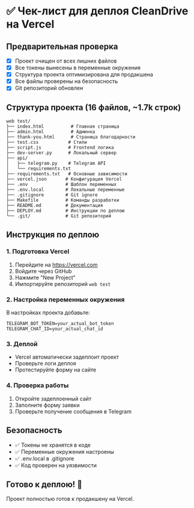 # ✅ Чек-лист для деплоя CleanDrive на Vercel

## Предварительная проверка

- [x] Проект очищен от всех лишних файлов
- [x] Все токены вынесены в переменные окружения
- [x] Структура проекта оптимизирована для продакшена
- [x] Все файлы проверены на безопасность
- [x] Git репозиторий обновлен

## Структура проекта (16 файлов, ~1.7k строк)

```
web test/
├── index.html          # Главная страница
├── admin.html          # Админка
├── thank-you.html      # Страница благодарности
├── test.css           # Стили
├── script.js          # Frontend логика
├── dev-server.py      # Локальный сервер
├── api/
│   ├── telegram.py    # Telegram API
│   └── requirements.txt
├── requirements.txt   # Основные зависимости
├── vercel.json       # Конфигурация Vercel
├── .env              # Шаблон переменных
├── .env.local        # Локальные переменные
├── .gitignore        # Git ignore
├── Makefile          # Команды разработки
├── README.md         # Документация
├── DEPLOY.md         # Инструкции по деплою
└── .git/             # Git репозиторий
```

## Инструкция по деплою

### 1. Подготовка Vercel

1. Перейдите на https://vercel.com
2. Войдите через GitHub
3. Нажмите "New Project"
4. Импортируйте репозиторий `web test`

### 2. Настройка переменных окружения

В настройках проекта добавьте:

```
TELEGRAM_BOT_TOKEN=your_actual_bot_token
TELEGRAM_CHAT_ID=your_actual_chat_id
```

### 3. Деплой

- Vercel автоматически задеплоит проект
- Проверьте логи деплоя
- Протестируйте форму на сайте

### 4. Проверка работы

1. Откройте задеплоенный сайт
2. Заполните форму заявки
3. Проверьте получение сообщения в Telegram

## Безопасность

- ✅ Токены не хранятся в коде
- ✅ Переменные окружения настроены
- ✅ .env.local в .gitignore
- ✅ Код проверен на уязвимости

## Готово к деплою! 🚀

Проект полностью готов к продакшену на Vercel.
